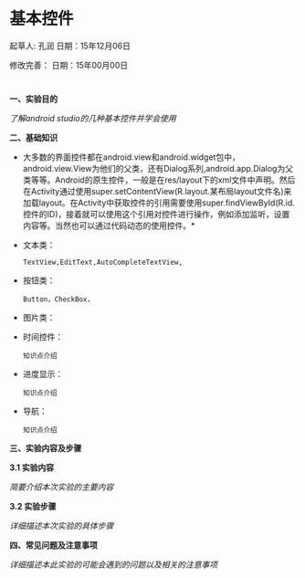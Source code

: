 # 基本控件

起草人: 孔润   日期：15年12月06日

修改完善：   日期：15年00月00日
# 

**一、实验目的**

*了解android studio的几种基本控件并学会使用*

**二、基础知识**

* 大多数的界面控件都在android.view和android.widget包中，android.view.View为他们的父类，还有Dialog系列,android.app.Dialog为父类等等。Android的原生控件，一般是在res/layout下的xml文件中声明。然后在Activity通过使用super.setContentView(R.layout.某布局layout文件名)来加载layout。在Activity中获取控件的引用需要使用super.findViewById(R.id.控件的ID)，接着就可以使用这个引用对控件进行操作，例如添加监听，设置内容等。当然也可以通过代码动态的使用控件。*
   
* 文本类：

      TextView,EditText,AutoCompleteTextView,
* 按钮类：

      Button，CheckBox，  
* 图片类：

      

* 时间控件：

      知识点介绍


* 进度显示：

      知识点介绍

* 导航：

      知识点介绍
   

**三、实验内容及步骤**

**3.1 实验内容**

*简要介绍本次实验的主要内容*

**3.2 实验步骤**

*详细描述本次实验的具体步骤*

**四、常见问题及注意事项**

*详细描述本此实验的可能会遇到的问题以及相关的注意事项*


